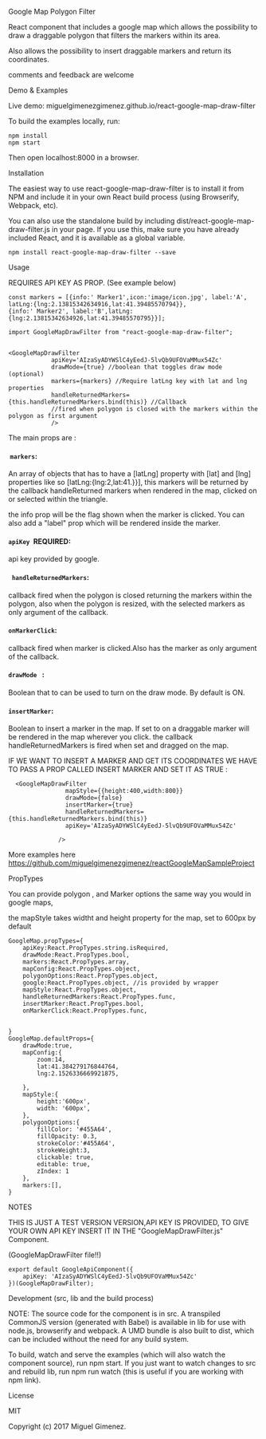 Google Map Polygon Filter

React component that includes a google map which allows the possibility to draw a draggable polygon that filters the markers within its area.

Also allows the possibility to insert draggable markers and return its coordinates.

 comments and feedback are welcome



Demo & Examples





Live demo: miguelgimenezgimenez.github.io/react-google-map-draw-filter

To build the examples locally, run:

    npm install
    npm start

Then open localhost:8000 in a browser.

Installation

The easiest way to use react-google-map-draw-filter is to install it from NPM and include it in your own React build process (using Browserify, Webpack, etc).

You can also use the standalone build by including dist/react-google-map-draw-filter.js in your page. If you use this, make sure you have already included React, and it is available as a global variable.

    npm install react-google-map-draw-filter --save

Usage

REQUIRES API KEY AS PROP. (See example below)

    const markers = [{info:' Marker1',icon:'image/icon.jpg', label:'A',
    latLng:{lng:2.13815342634916,lat:41.39485570794}},
    {info:' Marker2', label:'B',latLng:{lng:2.13815342634926,lat:41.39485570795}}];
    
    import GoogleMapDrawFilter from "react-google-map-draw-filter";
    
    
    <GoogleMapDrawFilter
    		    apiKey='AIzaSyADYWSlC4yEedJ-5lvQb9UFOVaMMux54Zc'
    			drawMode={true} //boolean that toggles draw mode (optional)
    			markers={markers} //Require latLng key with lat and lng properties
    			handleReturnedMarkers={this.handleReturnedMarkers.bind(this)} //Callback
    			//fired when polygon is closed with the markers within the polygon as first argument
    			/>								



The main props are :

####  ```markers```:

An array of objects that has to have a [latLng] property with [lat] and  [lng] properties like so [latLng:{lng:2,lat:41.}}], this markers will be returned by the callback handleReturned markers when rendered in the map, clicked on or selected within the triangle.

the info prop will be the flag shown when the marker is clicked. You can also add a "label" prop which will be rendered inside the marker.

#### ```apiKey ```REQUIRED:

  api key provided by google.
		
#### ``` handleReturnedMarkers```:

  callback fired when the polygon is closed returning the markers within the polygon, also when the polygon is resized, with the selected markers as only argument of the callback.
		
#### ```onMarkerClick```:

   callback fired when marker is clicked.Also has the marker as only argument of the callback.
			
#### ```drawMode ``` :

   Boolean that to can be used to turn on the draw mode. By default is ON.
			
#### ```insertMarker```:

   Boolean to insert a marker in the map. If set to on a draggable marker will be rendered in the map wherever you click. the callback handleReturnedMarkers is fired when set and dragged on the map.

IF WE WANT TO INSERT A MARKER AND GET ITS COORDINATES WE HAVE TO PASS A PROP CALLED INSERT MARKER AND SET IT AS TRUE :

      <GoogleMapDrawFilter
                    mapStyle={{height:400,width:800}}
                    drawMode={false}
                    insertMarker={true}
                    handleReturnedMarkers={this.handleReturnedMarkers.bind(this)}
    	    		apiKey='AIzaSyADYWSlC4yEedJ-5lvQb9UFOVaMMux54Zc'
    
                  />

More examples here https://github.com/miguelgimenezgimenez/reactGoogleMapSampleProject

PropTypes

You can provide polygon , and Marker options the same way you would in google maps,

the mapStyle takes widtht and height property for the map, set to 600px by default

    GoogleMap.propTypes={
    	apiKey:React.PropTypes.string.isRequired,
    	drawMode:React.PropTypes.bool,
    	markers:React.PropTypes.array,
    	mapConfig:React.PropTypes.object,
    	polygonOptions:React.PropTypes.object,
    	google:React.PropTypes.object, //is provided by wrapper
    	mapStyle:React.PropTypes.object,
    	handleReturnedMarkers:React.PropTypes.func,
    	insertMarker:React.PropTypes.bool,
    	onMarkerClick:React.PropTypes.func,
    
    
    }
    GoogleMap.defaultProps={
    	drawMode:true,
    	mapConfig:{
    		zoom:14,
    		lat:41.384279176844764,
    		lng:2.1526336669921875,
    
    	},
    	mapStyle:{
    		height:'600px',
    		width: '600px',
    	},
    	polygonOptions:{
    		fillColor: '#455A64',
    		fillOpacity: 0.3,
    		strokeColor:'#455A64',
    		strokeWeight:3,
    		clickable: true,
    		editable: true,
    		zIndex: 1
    	},
    	markers:[],
    }

NOTES

THIS IS JUST A TEST VERSION VERSION,API KEY IS PROVIDED, TO GIVE YOUR OWN API KEY INSERT IT IN THE "GoogleMapDrawFilter.js" Component.

(GoogleMapDrawFilter file!!)

    export default GoogleApiComponent({
    	apiKey: 'AIzaSyADYWSlC4yEedJ-5lvQb9UFOVaMMux54Zc'
    })(GoogleMapDrawFilter);

Development (src, lib and the build process)

NOTE: The source code for the component is in src. A transpiled CommonJS version (generated with Babel) is available in lib for use with node.js, browserify and webpack. A UMD bundle is also built to dist, which can be included without the need for any build system.

To build, watch and serve the examples (which will also watch the component source), run npm start. If you just want to watch changes to src and rebuild lib, run npm run watch (this is useful if you are working with npm link).

License

MIT

Copyright (c) 2017 Miguel Gimenez.
